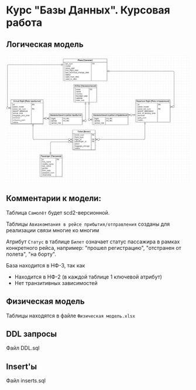 # Курс "Базы Данных". Курсовая работа
## Логическая модель

![Логическая модель](logic_new.png)


## Комментарии к модели:

Таблица ```Самолёт``` будет scd2-версионной.

Таблицы ```Авиакомпания в рейсе прибытия/отправления``` созданы для реализации связи многие ко многим

Атрибут ```Статус``` в таблице ```Билет``` означает статус пассажира в рамках конкретного рейса, например: "прошел регистрацию", "отстранен от полета", "на борту".

База находится в НФ-3, так как
* Находится в НФ-2 (в каждой таблице 1 ключевой атрибут)
* Нет транзитивных зависимостей

## Физическая модель
Таблицы находятся в файле ```Физическая модель.xlsx```

## DDL запросы
Файл DDL.sql

## Insert'ы
Файл inserts.sql
